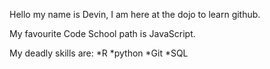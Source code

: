 Hello my name is Devin, I am here at the dojo to learn github.

My favourite Code School path is JavaScript.

My deadly skills are:
*R
*python
*Git
*SQL
